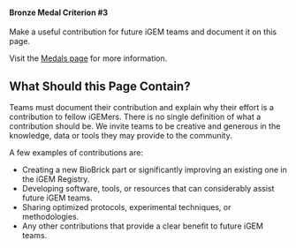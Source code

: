 #### Bronze Medal Criterion \#3

Make a useful contribution for future iGEM teams and document it on this page.

Visit the [Medals page](https://competition.igem.org/judging/medals) for more
information.

## What Should this Page Contain?

Teams must document their contribution and explain why their effort is a
contribution to fellow iGEMers. There is no single definition of what a
contribution should be. We invite teams to be creative and generous in the
knowledge, data or tools they may provide to the community.

A few examples of contributions are:

- Creating a new BioBrick part or significantly improving an existing one in the
  iGEM Registry.
- Developing software, tools, or resources that can considerably assist future
  iGEM teams.
- Sharing optimized protocols, experimental techniques, or methodologies.
- Any other contributions that provide a clear benefit to future iGEM teams.
